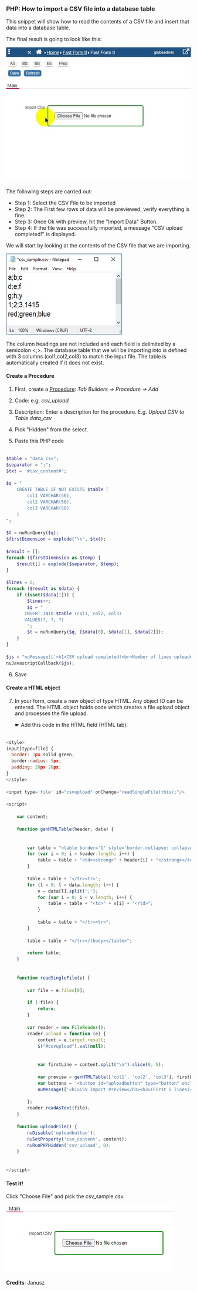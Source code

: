 ### PHP: How to import a CSV file into a database table

This snippet will show how to read the contents of a CSV file and insert that data into a database table. 

The final result is going to look like this:

<p align="left">
  <img src="screenshots/csv_import_demo.gif">
</p>

The following steps are carried out:

* Step 1: Select the CSV File to be imported
* Step 2: The First few rows of data will be previewed, verify everything is fine.
* Step 3: Once Ok with preview, hit the "Import Data" Button.
* Step 4: If the file was successfully imported, a message "CSV upload completed!" is displayed.

We will start by looking at the contents of the CSV file that we are importing. 

<p align="left">
  <img src="screenshots/csv_sample.png">
</p>

The column headings are not included and each field is delimited by a semicolon <;>.
The database table that we will be importing into is defined with 3 columns (col1,col2,col3) to match the input file. The table is automatically created if it does not exist.


#### Create a Procedure

1. First, create a [Procedure](https://wiki.nubuilder.net/nubuilderforte/index.php/Procedures): *Tab Builders -> Procedure -> Add* 

2. Code: e.g. *csv_upload*

3. Description: Enter a description for the procedure. E.g. *Upload CSV to Table data_csv*

4. Pick "Hidden" from the select.

5. Paste this PHP code

```php

$table = "data_csv";
$separator = ";";
$txt = '#csv_content#';

$q = "
	CREATE TABLE IF NOT EXISTS $table (
		col1 VARCHAR(50),
		col2 VARCHAR(50),
		col3 VARCHAR(50)
	)
";

$t = nuRunQuery($q);
$firstDimension = explode("\n", $txt);

$result = [];
foreach ($firstDimension as $temp) {
    $result[] = explode($separator, $temp);
}

$lines = 0;
foreach ($result as $data) {
    if (isset($data[1])) {
        $lines++;
        $q = "
	   INSERT INTO $table (col1, col2, col3)
	   VALUES(?, ?, ?)
        ";
        $t = nuRunQuery($q, [$data[0], $data[1], $data[2]]);
    }
}

$js = "nuMessage(['<h1>CSV upload completed!<br>Number of lines uploaded: $lines<br>Data stored in the $table table.</h1>']);";
nuJavascriptCallback($js);

```

6. Save

#### Create a HTML object

7. In your form, create a new object of type HTML. Any object ID can be entered.
The HTML object holds code which creates a file upload object and processes the file upload.

   ☛  Add this code in the HTML field (HTML tab).

```javascript

<style>
input[type=file] {
  border: 2px solid green;
  border-radius: 5px;
  padding: 20px 20px;
}
</style>

<input type='file' id="csvupload" onChange="readSingleFile(this);"/>

<script>
	
	var content;

	function genHTMLTable(header, data) {


	    var table = "<table border='1' style='border-collapse: collapse;'><tbody><tr>";
	    for (var i = 0; i < header.length; i++) {
	        table = table + "<td><strong>" + header[i] + "</strong></td>";
	    }

	    table = table + '</tr><tr>';
	    for (l = 0; l < data.length; l++) {
	        v = data[l].split(';');
	        for (var i = 0; i < v.length; i++) {
	            table = table + "<td>" + v[i] + "</td>";
	        }

	        table = table + "</tr><tr>";
	    }

	    table = table + "</tr></tbody></table>";

	    return table;
	}


	function readSingleFile(e) {

	    var file = e.files[0];

	    if (!file) {
	        return;
	    }

	    var reader = new FileReader();
	    reader.onload = function (e) {
	        content = e.target.result;
	        $("#csvupload").val(null);


	        var firstLine = content.split("\n").slice(0, 5);

	        var preview = genHTMLTable(['col1', 'col2', 'col3'], firstLine);
	        var buttons = '<button id="uploadbutton" type="button" onclick="uploadFile();" class="nuActionButton">Import Data</button> <button onclick="$(\'#nuMessageDiv\').remove();" class="nuActionButton nuSaveButtonEdited">Cancel</button>';
	        nuMessage(['<h1>CSV Import Preview</h1><h3>(First 5 lines)</h2><center>' + preview + '</center><br><br>' + buttons]);

	    };
	    reader.readAsText(file);
	}

	function uploadFile() {
	    nuDisable('uploadbutton');
	    nuSetProperty('csv_content', content);
	    nuRunPHPHidden('csv_upload', 0);
	}
	

</script>


```

#### Test it!

Click "Choose File" and pick the csv_sample.csv.

<p align="left">
  <img src="screenshots/file_input.png">
</p>


**Credits**: Janusz
